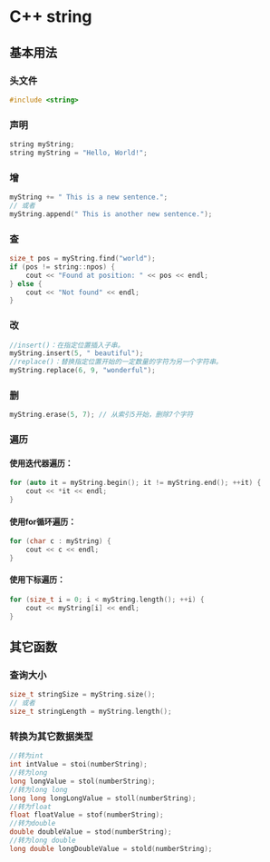 # C++ string

## 基本用法

### 头文件

```c++
#include <string>
```

### 声明

```c++
string myString;
string myString = "Hello, World!";
```

### 增

```c++
myString += " This is a new sentence.";
// 或者
myString.append(" This is another new sentence.");
```

### 查

```c++
size_t pos = myString.find("world");
if (pos != string::npos) {
    cout << "Found at position: " << pos << endl;
} else {
    cout << "Not found" << endl;
}
```

### 改

```c++
//insert()：在指定位置插入子串。
myString.insert(5, " beautiful");
//replace()：替换指定位置开始的一定数量的字符为另一个字符串。
myString.replace(6, 9, "wonderful");
```

### 删

```c++
myString.erase(5, 7); // 从索引5开始，删除7个字符
```

### 遍历

#### 使用迭代器遍历：

```c++
for (auto it = myString.begin(); it != myString.end(); ++it) {
    cout << *it << endl;
}
```

#### 使用for循环遍历：

```c++
for (char c : myString) {
    cout << c << endl;
}
```

#### 使用下标遍历：

```c++
for (size_t i = 0; i < myString.length(); ++i) {
    cout << myString[i] << endl;
}
```

## 其它函数

### 查询大小

```c++
size_t stringSize = myString.size();
// 或者
size_t stringLength = myString.length();
```

### 转换为其它数据类型

```c++
//转为int
int intValue = stoi(numberString);
//转为long
long longValue = stol(numberString);
//转为long long
long long longLongValue = stoll(numberString);
//转为float
float floatValue = stof(numberString);
//转为double
double doubleValue = stod(numberString);
//转为long double
long double longDoubleValue = stold(numberString);
```